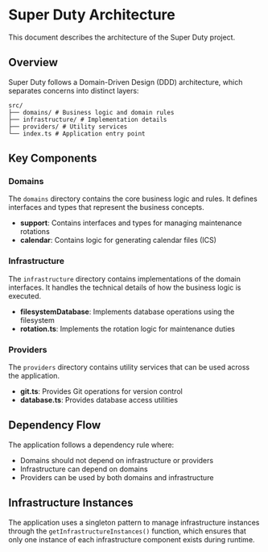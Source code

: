 # Super Duty Architecture

This document describes the architecture of the Super Duty project.

## Overview

Super Duty follows a Domain-Driven Design (DDD) architecture, which separates concerns into distinct layers: 

```
src/
├── domains/ # Business logic and domain rules
├── infrastructure/ # Implementation details
├── providers/ # Utility services
└── index.ts # Application entry point
```
## Key Components

### Domains

The `domains` directory contains the core business logic and rules. It defines interfaces and types that represent the business concepts.

- **support**: Contains interfaces and types for managing maintenance rotations
- **calendar**: Contains logic for generating calendar files (ICS)

### Infrastructure

The `infrastructure` directory contains implementations of the domain interfaces. It handles the technical details of how the business logic is executed.

- **filesystemDatabase**: Implements database operations using the filesystem
- **rotation.ts**: Implements the rotation logic for maintenance duties

### Providers

The `providers` directory contains utility services that can be used across the application.

- **git.ts**: Provides Git operations for version control
- **database.ts**: Provides database access utilities

## Dependency Flow

The application follows a dependency rule where:

- Domains should not depend on infrastructure or providers
- Infrastructure can depend on domains
- Providers can be used by both domains and infrastructure

## Infrastructure Instances

The application uses a singleton pattern to manage infrastructure instances through the `getInfrastructureInstances()` function, which ensures that only one instance of each infrastructure component exists during runtime. 